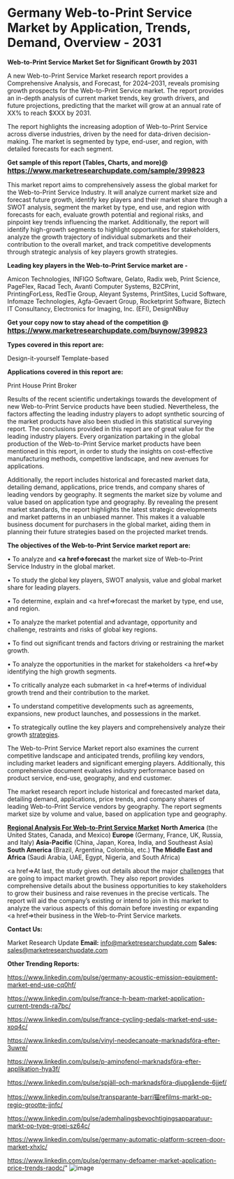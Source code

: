# Germany Web-to-Print Service Market by Application, Trends, Demand, Overview - 2031

<strong>Web-to-Print Service Market Set for Significant Growth by 2031</strong>

A new Web-to-Print Service Market research report provides a Comprehensive Analysis, and Forecast, for 2024–2031, reveals promising growth prospects for the Web-to-Print Service market. The report provides an in-depth analysis of current market trends, key growth drivers, and future projections, predicting that the market will grow at an annual rate of XX% to reach $XXX by 2031.

The report highlights the increasing adoption of Web-to-Print Service across diverse industries, driven by the need for data-driven decision-making. The market is segmented by type, end-user, and region, with detailed forecasts for each segment.

<strong>Get sample of this report (Tables, Charts, and more)@ <a href=https://www.marketresearchupdate.com/sample/399823><font size=3 color=#0000ff>https://www.marketresearchupdate.com/sample/399823</font></a></strong>

This market report aims to comprehensively assess the global market for the Web-to-Print Service Industry. It will analyze current market size and forecast future growth, identify key players and their market share through a SWOT analysis, segment the market by type, end use, and region with forecasts for each, evaluate growth potential and regional risks, and pinpoint key trends influencing the market. Additionally, the report will identify high-growth segments to highlight opportunities for stakeholders, analyze the growth trajectory of individual submarkets and their contribution to the overall market, and track competitive developments through strategic analysis of key players growth strategies.

<strong>Leading key players in the Web-to-Print Service market are -</strong>

Amicon Technologies, INFIGO Software, Gelato, Radix web, Print Science, PageFlex, Racad Tech, Avanti Computer Systems, B2CPrint, PrintingForLess, RedTie Group, Aleyant Systems, PrintSites, Lucid Software, Infomaze Technologies, Agfa-Gevaert Group, Rocketprint Software, Biztech IT Consultancy, Electronics for Imaging, Inc. (EFI), DesignNBuy

<strong>Get your copy now to stay ahead of the competition @ <a href=https://www.marketresearchupdate.com/buynow/399823><font size=3 color=#0000ff>https://www.marketresearchupdate.com/buynow/399823</font></a></strong>

<strong>Types covered in this report are:</strong>

Design-it-yourself
Template-based

<strong>Applications covered in this report are:</strong>

Print House
Print Broker

Results of the recent scientific undertakings towards the development of new Web-to-Print Service products have been studied. Nevertheless, the factors affecting the leading industry players to adopt synthetic sourcing of the market products have also been studied in this statistical surveying report. The conclusions provided in this report are of great value for the leading industry players. Every organization partaking in the global production of the Web-to-Print Service market products have been mentioned in this report, in order to study the insights on cost-effective manufacturing methods, competitive landscape, and new avenues for applications.

Additionally, the report includes historical and forecasted market data, detailing demand, applications, price trends, and company shares of leading vendors by geography. It segments the market size by volume and value based on application type and geography. By revealing the present market standards, the report highlights the latest strategic developments and market patterns in an unbiased manner. This makes it a valuable business document for purchasers in the global market, aiding them in planning their future strategies based on the projected market trends.

<strong>The objectives of the Web-to-Print Service market report are:</strong>

• To analyze and <strong><a href=><strong>forecast</strong></a></strong> the market size of Web-to-Print Service Industry in the global market.

• To study the global key players, SWOT analysis, value and global market share for leading players.

• To determine, explain and <a href=>forecast</a> the market by type, end use, and region.

• To analyze the market potential and advantage, opportunity and challenge, restraints and risks of global key regions.

• To find out significant trends and factors driving or restraining the market growth.

• To analyze the opportunities in the market for stakeholders <a href=>by</a> identifying the high growth segments.

• To critically analyze each submarket in <a href=>terms</a> of individual growth trend and their contribution to the market.

• To understand competitive developments such as agreements, expansions, new product launches, and possessions in the market.

• To strategically outline the key players and comprehensively analyze their growth <a href=ASDF881288>strategies</a>.

The Web-to-Print Service Market report also examines the current competitive landscape and anticipated trends, profiling key vendors, including market leaders and significant emerging players. Additionally, this comprehensive document evaluates industry performance based on product service, end-use, geography, and end customer.

The market research report include historical and forecasted market data, detailing demand, applications, price trends, and company shares of leading Web-to-Print Service vendors by geography. The report segments market size by volume and value, based on application type and geography.

<strong><u><b>Regional Analysis For Web-to-Print Service Market</b></u></strong>
<strong><b>North America</b></strong> (the United States, Canada, and Mexico)
<strong><b>Europe </b></strong>(Germany, France, UK, Russia, and Italy)
<strong><b>Asia-Pacific</b></strong> (China, Japan, Korea, India, and Southeast Asia)
<strong><b>South America</b></strong> (Brazil, Argentina, Colombia, etc.)
<strong><b>The Middle East and Africa</b></strong> (Saudi Arabia, UAE, Egypt, Nigeria, and South Africa)

<a href=>At last,</a> the study gives out details about the major <a href=ASDF991299>challenges</a> that are going to impact market growth. They also report provides comprehensive details about the business opportunities to key stakeholders to grow their business and raise revenues in the precise verticals. The report will aid the company’s existing or intend to join in this market to analyze the various aspects of this domain before investing or expanding <a href=>their</a> business in the Web-to-Print Service markets.

<strong>Contact Us:</strong>

Market Research Update
<strong>Email:</strong> info@marketresearchupdate.com
<strong>Sales:</strong> sales@marketresearchupdate.com

<strong>Other Trending Reports:</strong>

<a href=https://www.linkedin.com/pulse/germany-acoustic-emission-equipment-market-end-use-cq0hf/>https://www.linkedin.com/pulse/germany-acoustic-emission-equipment-market-end-use-cq0hf/</a>

<a href=https://www.linkedin.com/pulse/france-h-beam-market-application-current-trends-ra7bc/>https://www.linkedin.com/pulse/france-h-beam-market-application-current-trends-ra7bc/</a>

<a href=https://www.linkedin.com/pulse/france-cycling-pedals-market-end-use-xoq4c/>https://www.linkedin.com/pulse/france-cycling-pedals-market-end-use-xoq4c/</a>

<a href=https://www.linkedin.com/pulse/vinyl-neodecanoate-marknadsföra-efter-3uwre/>https://www.linkedin.com/pulse/vinyl-neodecanoate-marknadsföra-efter-3uwre/</a>

<a href=https://www.linkedin.com/pulse/p-aminofenol-marknadsföra-efter-applikation-hya3f/>https://www.linkedin.com/pulse/p-aminofenol-marknadsföra-efter-applikation-hya3f/</a>

<a href=https://www.linkedin.com/pulse/spjäll-och-marknadsföra-djupgående-6jjef/>https://www.linkedin.com/pulse/spjäll-och-marknadsföra-djupgående-6jjef/</a>

<a href=https://www.linkedin.com/pulse/transparante-barri猫refilms-markt-op-regio-grootte-jjnfc/>https://www.linkedin.com/pulse/transparante-barri猫refilms-markt-op-regio-grootte-jjnfc/</a>

<a href=https://www.linkedin.com/pulse/ademhalingsbevochtigingsapparatuur-markt-op-type-groei-sz64c/>https://www.linkedin.com/pulse/ademhalingsbevochtigingsapparatuur-markt-op-type-groei-sz64c/</a>

<a href=https://www.linkedin.com/pulse/germany-automatic-platform-screen-door-market-xhxlc/>https://www.linkedin.com/pulse/germany-automatic-platform-screen-door-market-xhxlc/</a>

<a href=https://www.linkedin.com/pulse/germany-defoamer-market-application-price-trends-raodc/>https://www.linkedin.com/pulse/germany-defoamer-market-application-price-trends-raodc/</a>"
![image](https://github.com/user-attachments/assets/68662af6-94c6-486f-9c79-d7b60f50ac86)
